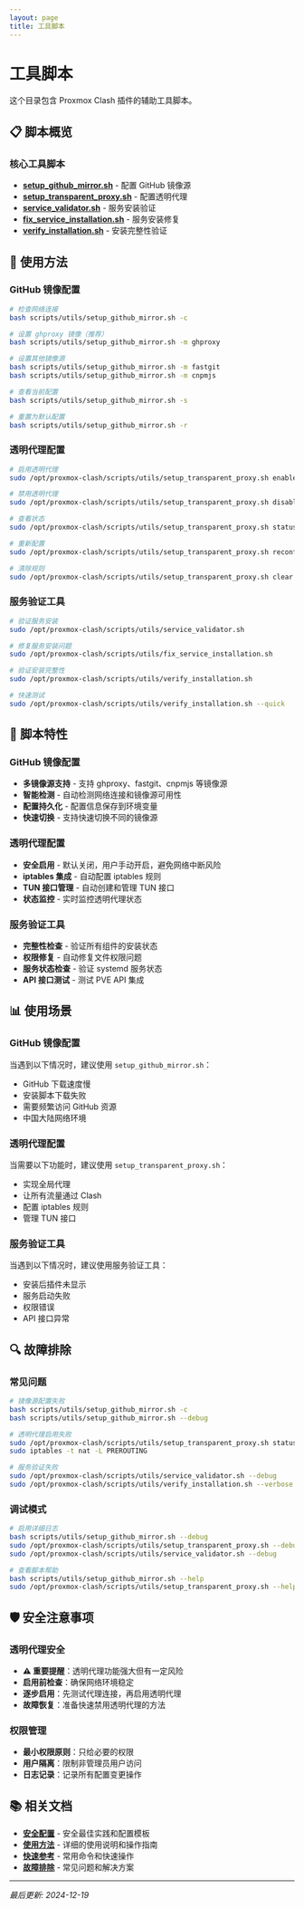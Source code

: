 ```yaml
---
layout: page
title: 工具脚本
---
```


# 工具脚本

这个目录包含 Proxmox Clash 插件的辅助工具脚本。

## 📋 脚本概览

### 核心工具脚本
- **[setup_github_mirror.sh](setup_github_mirror.sh)** - 配置 GitHub 镜像源
- **[setup_transparent_proxy.sh](setup_transparent_proxy.sh)** - 配置透明代理
- **[service_validator.sh](service_validator.sh)** - 服务安装验证
- **[fix_service_installation.sh](fix_service_installation.sh)** - 服务安装修复
- **[verify_installation.sh](verify_installation.sh)** - 安装完整性验证

## 🚀 使用方法

### GitHub 镜像配置
```bash
# 检查网络连接
bash scripts/utils/setup_github_mirror.sh -c

# 设置 ghproxy 镜像（推荐）
bash scripts/utils/setup_github_mirror.sh -m ghproxy

# 设置其他镜像源
bash scripts/utils/setup_github_mirror.sh -m fastgit
bash scripts/utils/setup_github_mirror.sh -m cnpmjs

# 查看当前配置
bash scripts/utils/setup_github_mirror.sh -s

# 重置为默认配置
bash scripts/utils/setup_github_mirror.sh -r
```

### 透明代理配置
```bash
# 启用透明代理
sudo /opt/proxmox-clash/scripts/utils/setup_transparent_proxy.sh enable

# 禁用透明代理
sudo /opt/proxmox-clash/scripts/utils/setup_transparent_proxy.sh disable

# 查看状态
sudo /opt/proxmox-clash/scripts/utils/setup_transparent_proxy.sh status

# 重新配置
sudo /opt/proxmox-clash/scripts/utils/setup_transparent_proxy.sh reconfigure

# 清除规则
sudo /opt/proxmox-clash/scripts/utils/setup_transparent_proxy.sh clear
```

### 服务验证工具
```bash
# 验证服务安装
sudo /opt/proxmox-clash/scripts/utils/service_validator.sh

# 修复服务安装问题
sudo /opt/proxmox-clash/scripts/utils/fix_service_installation.sh

# 验证安装完整性
sudo /opt/proxmox-clash/scripts/utils/verify_installation.sh

# 快速测试
sudo /opt/proxmox-clash/scripts/utils/verify_installation.sh --quick
```

## 🔧 脚本特性

### GitHub 镜像配置
- **多镜像源支持** - 支持 ghproxy、fastgit、cnpmjs 等镜像源
- **智能检测** - 自动检测网络连接和镜像源可用性
- **配置持久化** - 配置信息保存到环境变量
- **快速切换** - 支持快速切换不同的镜像源

### 透明代理配置
- **安全启用** - 默认关闭，用户手动开启，避免网络中断风险
- **iptables 集成** - 自动配置 iptables 规则
- **TUN 接口管理** - 自动创建和管理 TUN 接口
- **状态监控** - 实时监控透明代理状态

### 服务验证工具
- **完整性检查** - 验证所有组件的安装状态
- **权限修复** - 自动修复文件权限问题
- **服务状态检查** - 验证 systemd 服务状态
- **API 接口测试** - 测试 PVE API 集成

## 📊 使用场景

### GitHub 镜像配置
当遇到以下情况时，建议使用 `setup_github_mirror.sh`：
- GitHub 下载速度慢
- 安装脚本下载失败
- 需要频繁访问 GitHub 资源
- 中国大陆网络环境

### 透明代理配置
当需要以下功能时，建议使用 `setup_transparent_proxy.sh`：
- 实现全局代理
- 让所有流量通过 Clash
- 配置 iptables 规则
- 管理 TUN 接口

### 服务验证工具
当遇到以下情况时，建议使用服务验证工具：
- 安装后插件未显示
- 服务启动失败
- 权限错误
- API 接口异常

## 🔍 故障排除

### 常见问题
```bash
# 镜像源配置失败
bash scripts/utils/setup_github_mirror.sh -c
bash scripts/utils/setup_github_mirror.sh --debug

# 透明代理启用失败
sudo /opt/proxmox-clash/scripts/utils/setup_transparent_proxy.sh status
sudo iptables -t nat -L PREROUTING

# 服务验证失败
sudo /opt/proxmox-clash/scripts/utils/service_validator.sh --debug
sudo /opt/proxmox-clash/scripts/utils/verify_installation.sh --verbose
```

### 调试模式
```bash
# 启用详细日志
bash scripts/utils/setup_github_mirror.sh --debug
sudo /opt/proxmox-clash/scripts/utils/setup_transparent_proxy.sh --debug
sudo /opt/proxmox-clash/scripts/utils/service_validator.sh --debug

# 查看脚本帮助
bash scripts/utils/setup_github_mirror.sh --help
sudo /opt/proxmox-clash/scripts/utils/setup_transparent_proxy.sh --help
```

## 🛡️ 安全注意事项

### 透明代理安全
- **⚠️ 重要提醒**：透明代理功能强大但有一定风险
- **启用前检查**：确保网络环境稳定
- **逐步启用**：先测试代理连接，再启用透明代理
- **故障恢复**：准备快速禁用透明代理的方法

### 权限管理
- **最小权限原则**：只给必要的权限
- **用户隔离**：限制非管理员用户访问
- **日志记录**：记录所有配置变更操作

## 📚 相关文档

- **[安全配置](../security.md)** - 安全最佳实践和配置模板
- **[使用方法](../usage.md)** - 详细的使用说明和操作指南
- **[快速参考](../quick-reference.md)** - 常用命令和快速操作
- **[故障排除](../troubleshooting/)** - 常见问题和解决方案

---

*最后更新: 2024-12-19*
